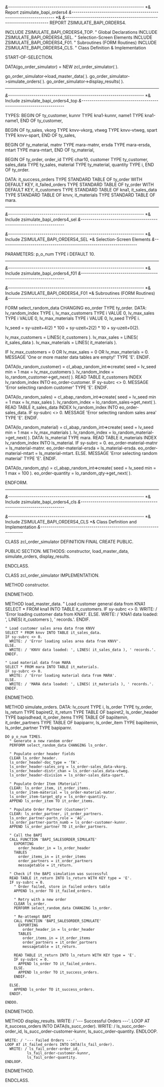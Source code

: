 *&---------------------------------------------------------------------*
*& Report zsimulate_bapi_orders4
*&---------------------------------------------------------------------*
*&
*&---------------------------------------------------------------------*
REPORT ZSIMULATE_BAPI_ORDERS4.

INCLUDE ZSIMULATE_BAPI_ORDERS4_TOP.  " Global Declarations
INCLUDE ZSIMULATE_BAPI_ORDERS4_SEL.  " Selection-Screen Elements
INCLUDE ZSIMULATE_BAPI_ORDERS4_F01.  " Subroutines (FORM Routines)
INCLUDE ZSIMULATE_BAPI_ORDERS4_CLS.  " Class Definition & Implementation

START-OF-SELECTION.

DATA(go_order_simulator) = NEW zcl_order_simulator( ).

go_order_simulator->load_master_data( ).
go_order_simulator->simulate_orders( ).
go_order_simulator->display_results( ).

-------------------------------------------------------------------------------------------------

*&---------------------------------------------------------------------*
*&  Include  zsimulate_bapi_orders4_top
*&---------------------------------------------------------------------*

TYPES:
  BEGIN OF ty_customer,
    kunnr TYPE kna1-kunnr,
    name1 TYPE kna1-name1,
  END OF ty_customer,

  BEGIN OF ty_sales,
    vkorg TYPE knvv-vkorg,
    vtweg TYPE knvv-vtweg,
    spart TYPE knvv-spart,
  END OF ty_sales,

  BEGIN OF ty_material,
    matnr TYPE mara-matnr,
    ersda TYPE mara-ersda,
    mtart TYPE mara-mtart,
  END OF ty_material,

  BEGIN OF ty_order,
    order_id   TYPE char10,
    customer   TYPE ty_customer,
    sales_data TYPE ty_sales,
    material   TYPE ty_material,
    quantity   TYPE i,
  END OF ty_order.

DATA:
  it_success_orders TYPE STANDARD TABLE OF ty_order WITH DEFAULT KEY,
  it_failed_orders  TYPE STANDARD TABLE OF ty_order WITH DEFAULT KEY,
  it_customers      TYPE STANDARD TABLE OF kna1,
  it_sales_data     TYPE STANDARD TABLE OF knvv,
  it_materials      TYPE STANDARD TABLE OF mara.

------------------------------------------------------------------------------------------------------------------------
  *&---------------------------------------------------------------------*
*&  Include  zsimulate_bapi_orders4_sel
*&---------------------------------------------------------------------*

*&---------------------------------------------------------------------*
*& Include ZSIMULATE_BAPI_ORDERS4_SEL
*& Selection-Screen Elements
*&---------------------------------------------------------------------*

PARAMETERS: p_o_num TYPE i DEFAULT 10.

------------------------------------------------------------------------------------------------------------------------


*&---------------------------------------------------------------------*
*&  Include  zsimulate_bapi_orders4_f01
*&---------------------------------------------------------------------*

*&---------------------------------------------------------------------*
*& Include ZSIMULATE_BAPI_ORDERS4_F01
*& Subroutines (FORM Routines)
*&---------------------------------------------------------------------*

FORM select_random_data CHANGING eo_order TYPE ty_order.
  DATA: lv_random_index TYPE i,
        lv_max_customers TYPE i VALUE 0,
        lv_max_sales TYPE i VALUE 0,
        lv_max_materials TYPE i VALUE 0,
        lv_seed TYPE i.

  lv_seed = sy-uzeit+4(2) * 100 + sy-uzeit+2(2) * 10 + sy-uzeit+0(2).

  lv_max_customers = LINES( it_customers ).
  lv_max_sales = LINES( it_sales_data ).
  lv_max_materials = LINES( it_materials ).

  IF lv_max_customers = 0 OR lv_max_sales = 0 OR lv_max_materials = 0.
    MESSAGE 'One or more master data tables are empty!' TYPE 'E'.
  ENDIF.

  DATA(lo_random_customer) = cl_abap_random_int=>create( seed = lv_seed min = 1 max = lv_max_customers ).
  lv_random_index = lo_random_customer->get_next( ).
  READ TABLE it_customers INDEX lv_random_index INTO eo_order-customer.
  IF sy-subrc <> 0.
    MESSAGE 'Error selecting random customer' TYPE 'E'.
  ENDIF.

  DATA(lo_random_sales) = cl_abap_random_int=>create( seed = lv_seed min = 1 max = lv_max_sales ).
  lv_random_index = lo_random_sales->get_next( ).
  READ TABLE it_sales_data INDEX lv_random_index INTO eo_order-sales_data.
  IF sy-subrc <> 0.
    MESSAGE 'Error selecting random sales area' TYPE 'E'.
  ENDIF.

  DATA(lo_random_material) = cl_abap_random_int=>create( seed = lv_seed min = 1 max = lv_max_materials ).
  lv_random_index = lo_random_material->get_next( ).
  DATA: ls_material TYPE mara.
  READ TABLE it_materials INDEX lv_random_index INTO ls_material.
  IF sy-subrc = 0.
    eo_order-material-matnr = ls_material-matnr.
    eo_order-material-ersda = ls_material-ersda.
    eo_order-material-mtart = ls_material-mtart.
  ELSE.
    MESSAGE 'Error selecting random material' TYPE 'E'.
  ENDIF.

  DATA(lo_random_qty) = cl_abap_random_int=>create( seed = lv_seed min = 1 max = 100 ).
  eo_order-quantity = lo_random_qty->get_next( ).

ENDFORM.


------------------------------------------------------------------------------------------------------------------------------------

*&---------------------------------------------------------------------*
*&  Include  zsimulate_bapi_orders4_cls
*&---------------------------------------------------------------------*

*&---------------------------------------------------------------------*
*& Include ZSIMULATE_BAPI_ORDERS4_CLS
*& Class Definition and Implementation
*&---------------------------------------------------------------------*

CLASS zcl_order_simulator DEFINITION FINAL CREATE PUBLIC.

  PUBLIC SECTION.
    METHODS: constructor,
             load_master_data,
             simulate_orders,
             display_results.

ENDCLASS.

CLASS zcl_order_simulator IMPLEMENTATION.

  METHOD constructor.

  ENDMETHOD.

  METHOD load_master_data.
    " Load customer general data from KNA1
    SELECT * FROM kna1 INTO TABLE it_customers.
    IF sy-subrc <> 0.
      WRITE: / 'Error loading customer data from KNA1'.
    ELSE.
      WRITE: / 'KNA1 data loaded: ', LINES( it_customers ), ' records.'.
    ENDIF.

    " Load customer sales area data from KNVV
    SELECT * FROM knvv INTO TABLE it_sales_data.
    IF sy-subrc <> 0.
      WRITE: / 'Error loading sales area data from KNVV'.
    ELSE.
      WRITE: / 'KNVV data loaded: ', LINES( it_sales_data ), ' records.'.
    ENDIF.

    " Load material data from MARA
    SELECT * FROM mara INTO TABLE it_materials.
    IF sy-subrc <> 0.
      WRITE: / 'Error loading material data from MARA'.
    ELSE.
      WRITE: / 'MARA data loaded: ', LINES( it_materials ), ' records.'.
    ENDIF.

  ENDMETHOD.

  METHOD simulate_orders.
    DATA: lv_count TYPE i,
          ls_order TYPE ty_order,
          ls_return TYPE bapiret2,
          it_return TYPE TABLE OF bapiret2,
          ls_order_header TYPE bapisdhead,
          it_order_items TYPE TABLE OF bapiitemin,
          it_order_partners TYPE TABLE OF bapiparnr,
          ls_order_item TYPE bapiitemin,
          ls_order_partner TYPE bapiparnr.

    DO p_o_num TIMES.
      " Generate a new random order
      PERFORM select_random_data CHANGING ls_order.

      " Populate order header fields
      CLEAR ls_order_header.
      ls_order_header-doc_type = 'TA'.
      ls_order_header-sales_org = ls_order-sales_data-vkorg.
      ls_order_header-distr_chan = ls_order-sales_data-vtweg.
      ls_order_header-division = ls_order-sales_data-spart.

      " Populate Order Item (Material)"
      CLEAR: ls_order_item, it_order_items.
      ls_order_item-material = ls_order-material-matnr.
      ls_order_item-target_qty = ls_order-quantity.
      APPEND ls_order_item TO it_order_items.

      " Populate Order Partner (Customer)"
      CLEAR: ls_order_partner, it_order_partners.
      ls_order_partner-partn_role = 'AG'.
      ls_order_partner-partn_numb = ls_order-customer-kunnr.
      APPEND ls_order_partner TO it_order_partners.

      " Call the BAPI
      CALL FUNCTION 'BAPI_SALESORDER_SIMULATE'
        EXPORTING
          order_header_in = ls_order_header
        TABLES
          order_items_in = it_order_items
          order_partners = it_order_partners
          messagetable = it_return.

      " Check if the BAPI simulation was successful
      READ TABLE it_return INTO ls_return WITH KEY type = 'E'.
      IF sy-subrc = 0.
        " Order failed, store in failed orders table
        APPEND ls_order TO it_failed_orders.

        " Retry with a new order
        CLEAR ls_order.
        PERFORM select_random_data CHANGING ls_order.

        " Re-attempt BAPI
        CALL FUNCTION 'BAPI_SALESORDER_SIMULATE'
          EXPORTING
            order_header_in = ls_order_header
          TABLES
            order_items_in = it_order_items
            order_partners = it_order_partners
            messagetable = it_return.

        READ TABLE it_return INTO ls_return WITH KEY type = 'E'.
        IF sy-subrc = 0.
          APPEND ls_order TO it_failed_orders.
        ELSE.
          APPEND ls_order TO it_success_orders.
        ENDIF.

      ELSE.
        APPEND ls_order TO it_success_orders.
      ENDIF.

    ENDDO.

  ENDMETHOD.

  METHOD display_results.
    WRITE: / '--- Successful Orders ---'.
    LOOP AT it_success_orders INTO DATA(ls_succ_order).
      WRITE: / ls_succ_order-order_id, ls_succ_order-customer-kunnr, ls_succ_order-quantity.
    ENDLOOP.

    WRITE: / '--- Failed Orders ---'.
    LOOP AT it_failed_orders INTO DATA(ls_fail_order).
      WRITE: / ls_fail_order-order_id,
              ls_fail_order-customer-kunnr,
              ls_fail_order-quantity.
    ENDLOOP.

  ENDMETHOD.

ENDCLASS.




